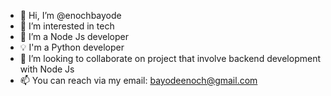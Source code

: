 - 👋 Hi, I’m @enochbayode
- 👀 I’m interested in tech
- 🌱 I’m a Node Js developer 
- 💡  I'm a Python developer
- 💞️ I’m looking to collaborate on project that involve backend development with Node Js 
- 📫 You can reach via my email: bayodeenoch@gmail.com

<!---
enochbayode/enochbayode is a ✨ special ✨ repository because its `README.md` (this file) appears on your GitHub profile.
You can click the Preview link to take a look at your changes.
--->
